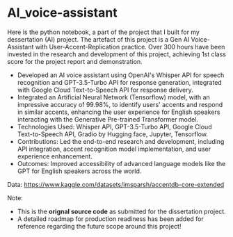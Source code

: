 # AI_voice-assistant
Here is the python notebook, a part of the project that I built for my dessertation (AI) project. The artefact of this project is a Gen AI Voice-Assistant with User-Accent-Replication practice. Over 300 hours have been invested in the research and development of this project, achieving 1st class score for the project report and demonstration.

- Developed an AI voice assistant using OpenAI's Whisper API for speech recognition and GPT-3.5-Turbo API for response generation, integrated with Google Cloud Text-to-Speech API for response delivery.
- Integrated an Artificial Neural Network (Tensorflow) model, with an impressive accuracy of 99.98%, to identify users' accents and respond in similar accents, enhancing the user experience for English speakers interacting with the Generative Pre-trained Transformer model.
- Technologies Used: Whisper API, GPT-3.5-Turbo API, Google Cloud Text-to-Speech API, Gradio by Hugging face, Jupyter, Tensorflow.
- Contributions: Led the end-to-end research and development, including API integration, accent recognition model implementation, and user experience enhancement.
- Outcomes: Improved accessibility of advanced language models like the GPT for English speakers across the world.

Data:
https://www.kaggle.com/datasets/imsparsh/accentdb-core-extended

Note: 
- This is the **orignal source code** as submitted for the dissertation project. 
- A detailed roadmap for production readiness has been added for reference regarding the future scope around this project!
